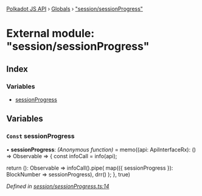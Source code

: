 [Polkadot JS API](../README.md) › [Globals](../globals.md) › ["session/sessionProgress"](_session_sessionprogress_.md)

# External module: "session/sessionProgress"

## Index

### Variables

* [sessionProgress](_session_sessionprogress_.md#const-sessionprogress)

## Variables

### `Const` sessionProgress

• **sessionProgress**: *(Anonymous function)* =  memo((api: ApiInterfaceRx): () => Observable<BlockNumber> => {
  const infoCall = info(api);

  return (): Observable<BlockNumber> =>
    infoCall().pipe(
      map(({ sessionProgress }): BlockNumber => sessionProgress),
      drr()
    );
}, true)

*Defined in [session/sessionProgress.ts:14](https://github.com/polkadot-js/api/blob/cba5710fec/packages/api-derive/src/session/sessionProgress.ts#L14)*
